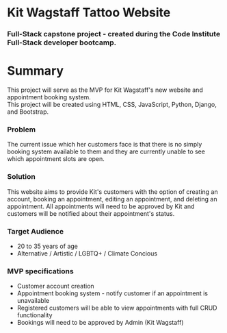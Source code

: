 # Kit Wagstaff Tattoo Website
### Full-Stack capstone project - created during the Code Institute Full-Stack developer bootcamp.  

# Summary
This project will serve as the MVP for Kit Wagstaff's new website and appointment booking system.  
This project will be created using HTML, CSS, JavaScript, Python, Django, and Bootstrap.  

### Problem  
The current issue which her customers face is that there is no simply booking system available to them and they are currently unable to see which appointment slots are open.  

### Solution
This website aims to provide Kit's customers with the option of creating an account, booking an appointment, editing an appointment, and deleting an appointment. All appointments will need to be approved by Kit and customers will be notified about their appointment's status.  

### Target Audience  
- 20 to 35 years of age
- Alternative / Artistic / LGBTQ+ / Climate Concious

### MVP specifications  
- Customer account creation
- Appointment booking system - notify customer if an appointment is unavailable
- Registered customers will be able to view appointments with full CRUD functionality
- Bookings will need to be approved by Admin (Kit Wagstaff)

